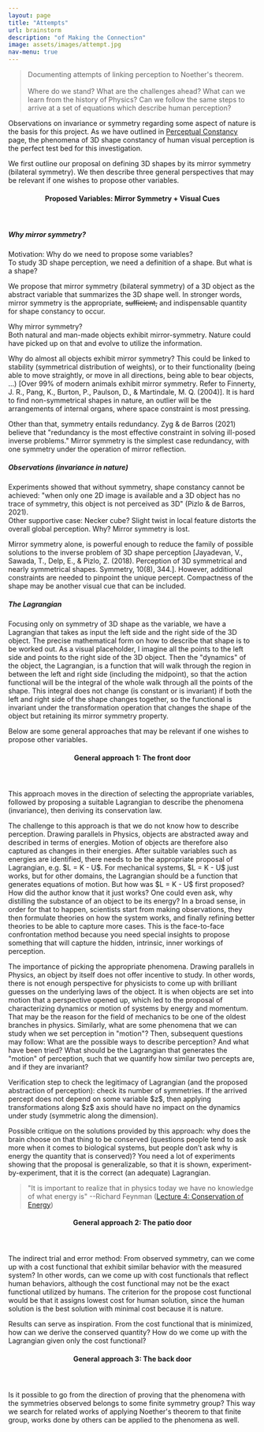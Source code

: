```yaml
---
layout: page
title: "Attempts"
url: brainstorm
description: "of Making the Connection"
image: assets/images/attempt.jpg
nav-menu: true
---
```


<blockquote>
	Documenting attempts of linking perception to Noether's theorem.
	<br /><br />
	Where do we stand? What are the challenges ahead? What can we learn from the history of Physics? Can we follow the same steps to arrive at a set of equations which describe human perception? 
</blockquote>

<p>
Observations on invariance or symmetry regarding some aspect of nature is the basis for this project. As we have outlined in <a href="perceptualConstancy.html">Perceptual Constancy</a> page, the phenomena of 3D shape constancy of human visual perception is the perfect test bed for this investigation. 
</p>
<p>
We first outline our proposal on defining 3D shapes by its mirror symmetry (bilateral symmetry). We then describe three general perspectives that may be relevant if one wishes to propose other variables.  
</p>


<header class="major">
    <h4>Proposed Variables: Mirror Symmetry + Visual Cues</h4>
</header>
<h5>Why mirror symmetry?</h5>
<p>
	Motivation: Why do we need to propose some variables? <br />
	To study 3D shape perception, we need a definition of a shape. But what is a shape? 
</p>
<p>
	We propose that mirror symmetry (bilateral symmetry) of a 3D object as the abstract variable that summarizes the 3D shape well. In stronger words, mirror symmetry is the appropriate, <strike>sufficient,</strike> and indispensable quantity for shape constancy to occur. 
</p>
<p>
	Why mirror symmetry? <br />
	Both natural and man-made objects exhibit mirror-symmetry. Nature could have picked up on that and evolve to utilize the information. <br />
</p>
<p>
	Why do almost all objects exhibit mirror symmetry? This could be linked to stability (symmetrical distribution of weights), or to their functionality (being able to move straightly, or move in all directions, being able to bear objects, ...) [Over 99% of modern animals exhibit mirror symmetry. Refer to Finnerty, J. R., Pang, K., Burton, P., Paulson, D., & Martindale, M. Q. (2004)]. It is hard to find non-symmetrical shapes in nature, an outlier will be the arrangements of internal organs, where space constraint is most pressing.
</p>
<p>
	Other than that, symmetry entails redundancy. Zyg & de Barros (2021) believe that "redundancy is the most effective constraint in solving ill-posed inverse problems." Mirror symmetry is the simplest case redundancy, with one symmetry under the operation of mirror reflection. 
</p>
<h5>Observations (invariance in nature)</h5>
<p>
	Experiments showed that without symmetry, shape constancy cannot be achieved: "when only one 2D image is available and a 3D object has no trace of symmetry, this object is not perceived as 3D" (Pizlo & de Barros, 2021). <br />
	Other supportive case: Necker cube? Slight twist in local feature distorts the overall global perception. Why? Mirror symmetry is lost. 
</p>
<p>
	Mirror symmetry alone, is powerful enough to reduce the family of possible solutions to the inverse problem of 3D shape perception [Jayadevan, V., Sawada, T., Delp, E., & Pizlo, Z. (2018). Perception of 3D symmetrical and nearly symmetrical shapes. Symmetry, 10(8), 344.]. However, additional constraints are needed to pinpoint the unique percept. Compactness of the shape may be another visual cue that can be included.
</p>
<h5>The Lagrangian</h5>
<p>
	Focusing only on symmetry of 3D shape as the variable, we have a Lagrangian that takes as input the left side and the right side of the 3D object. The precise mathematical form on how to describe that shape is to be worked out. As a visual placeholder, I imagine all the points to the left side and points to the right side of the 3D object. Then the "dynamics" of the object, the Lagrangian, is a function that will walk through the region in between the left and right side (including the midpoint), so that the action functional will be the integral of the whole walk through all the points of the shape. This integral does not change (is constant or is invariant) if both the left and right side of the shape changes together, so the functional is invariant under the transformation operation that changes the shape of the object but retaining its mirror symmetry property. 
</p>


Below are some general approaches that may be relevant if one wishes to propose other variables.  
<header class="major">
    <h4>General approach 1: The front door</h4>
</header>
<p>
	This approach moves in the direction of selecting the appropriate variables, followed by proposing a suitable Lagrangian to describe the phenomena (invariance), then deriving its conservation law. 
</p>
<p>
	The challenge to this approach is that we do not know how to describe perception. Drawing parallels in Physics, objects are abstracted away and described in terms of energies. Motion of objects are therefore also captured as changes in their energies. After suitable variables such as energies are identified, there needs to be the appropriate proposal of Lagrangian, e.g. $L = K - U$. For mechanical systems, $L = K - U$ just works, but for other domains, the Lagrangian should be a function that generates equations of motion. But how was $L = K - U$ first proposed? How did the author know that it just works? One could even ask, why distilling the substance of an object to be its energy? In a broad sense, in order for that to happen, scientists start from making observations, they then formulate theories on how the system works, and finally refining better theories to be able to capture more cases. This is the face-to-face confrontation method because you need special insights to propose something that will capture the hidden, intrinsic, inner workings of perception.
</p>
<p>
	The importance of picking the appropriate phenomena. Drawing parallels in Physics, an object by itself does not offer incentive to study. In other words, there is not enough perspective for physicists to come up with brilliant guesses on the underlying laws of the object. It is when objects are set into motion that a perspective opened up, which led to the proposal of characterizing dynamics or motion of systems by energy and momentum. That may be the reason for the field of mechanics to be one of the oldest branches in physics. Similarly, what are some phenomena that we can study when we set perception in "motion"? Then, subsequent questions may follow: What are the possible ways to describe perception? And what have been tried? What should be the Lagrangian that generates the "motion" of perception, such that we quantify how similar two percepts are, and if they are invariant?
</p>
<p>
	Verification step to check the legitimacy of Lagrangian (and the proposed abstraction of perception): check its number of symmetries. If the arrived percept does not depend on some variable $z$, then applying transformations along $z$ axis should have no impact on the dynamics under study (symmetric along the dimension).
</p>
<p>
	Possible critique on the solutions provided by this approach: why does the brain choose on that thing to be conserved (questions people tend to ask more when it comes to biological systems, but people don’t ask why is energy the quantity that is conserved)? You need a lot of experiments showing that the proposal is generalizable, so that it is shown, experiment-by-experiment, that it is the correct (an adequate) Lagrangian. 
</p>
<blockquote>
"It is important to realize that in physics today we have no knowledge of what energy is" --Richard Feynman (<a href="https://www.feynmanlectures.caltech.edu/I_04.html">Lecture 4: Conservation of Energy</a>)
</blockquote>



<header class="major">
    <h4>General approach 2: The patio door</h4>
</header>
<p>
	The indirect trial and error method:
	From observed symmetry, can we come up with a cost functional that exhibit similar behavior with the measured system? In other words, can we come up with cost functionals that reflect human behaviors, although the cost functional may not be the exact functional utilized by humans. The criterion for the propose cost functional would be that it assigns lowest cost for human solution, since the human solution is the best solution with minimal cost because it is nature. 
</p>
<p>
	Results can serve as inspiration. From the cost functional that is minimized, how can we derive the conserved quantity? How do we come up with the Lagrangian given only the cost functional? 
</p>


<header class="major">
    <h4>General approach 3: The back door</h4>
</header>
<p>
	Is it possible to go from the direction of proving that the phenomena with the symmetries observed belongs to some finite symmetry group? This way we search for related works of applying Noether's theorem to that finite group, works done by others can be applied to the phenomena as well.
</p>
















